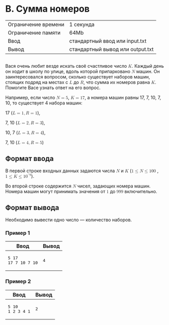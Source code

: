 <div class="problem-statement">
   <div class="header">
      <h1 class="title">B. Сумма номеров</h1>
      <table>
         <tr class="time-limit">
            <td class="property-title">Ограничение времени</td>
            <td>1&nbsp;секунда</td>
         </tr>
         <tr class="memory-limit">
            <td class="property-title">Ограничение памяти</td>
            <td>64Mb</td>
         </tr>
         <tr class="input-file">
            <td class="property-title">Ввод</td>
            <td colspan="1">стандартный ввод или input.txt</td>
         </tr>
         <tr class="output-file">
            <td class="property-title">Вывод</td>
            <td colspan="1">стандартный вывод или output.txt</td>
         </tr>
      </table>
   </div>
   <h2></h2>
   <div class="legend"> Вася очень любит везде искать своё счастливое число <!--l. 47--><math display="inline" style="text-indent: 0em;" xmlns="http://www.w3.org/1998/Math/MathML"><mi>K</mi></math>.
      Каждый день он ходит в школу по улице, вдоль которой припарковано <!--l. 47--><math display="inline" style="text-indent: 0em;"
      xmlns="http://www.w3.org/1998/Math/MathML"><mi>N</mi></math> машин. Он заинтересовался вопросом, сколько существует наборов
      машин, стоящих подряд на местах с <!--l. 47--><math display="inline" style="text-indent: 0em;" xmlns="http://www.w3.org/1998/Math/MathML"><mi>L</mi></math>
      до <!--l. 47--><math display="inline" style="text-indent: 0em;" xmlns="http://www.w3.org/1998/Math/MathML"><mi>R</mi></math>,
      что сумма их номеров равна <!--l. 47--><math display="inline" style="text-indent: 0em;" xmlns="http://www.w3.org/1998/Math/MathML"><mi>K</mi></math>.
      Помогите Васе узнать ответ на его вопрос. <!--l. 49-->
      <p style="text-indent: 0em;">Например, если число <!--l. 49--><math display="inline" style="text-indent: 0em;" xmlns="http://www.w3.org/1998/Math/MathML"><mi>N</mi>
      <mo>=</mo> <mn>5</mn></math>, <!--l. 49--><math display="inline" style="text-indent: 0em;" xmlns="http://www.w3.org/1998/Math/MathML"><mi>K</mi>
      <mo>=</mo> <mn>1</mn><mn>7</mn></math>, а номера машин равны 17, 7, 10, 7, 10, то существует 4 набора машин: <!--l. 51-->
      </p><p style="text-indent: 0em;">17 (<!--l. 51--><math display="inline" style="text-indent: 0em;" xmlns="http://www.w3.org/1998/Math/MathML"><mi>L</mi>
      <mo>=</mo> <mn>1</mn><mo>,</mo><mi>R</mi> <mo>=</mo> <mn>1</mn></math>), <!--l. 53-->
      </p><p style="text-indent: 0em;">7, 10 (<!--l. 53--><math display="inline" style="text-indent: 0em;" xmlns="http://www.w3.org/1998/Math/MathML"><mi>L</mi>
      <mo>=</mo> <mn>2</mn><mo>,</mo><mi>R</mi> <mo>=</mo> <mn>3</mn></math>), <!--l. 55-->
      </p><p style="text-indent: 0em;">10, 7 (<!--l. 55--><math display="inline" style="text-indent: 0em;" xmlns="http://www.w3.org/1998/Math/MathML"><mi>L</mi>
      <mo>=</mo> <mn>3</mn><mo>,</mo><mi>R</mi> <mo>=</mo> <mn>4</mn></math>), <!--l. 57-->
      </p><p style="text-indent: 0em;">7, 10 (<!--l. 57--><math display="inline" style="text-indent: 0em;" xmlns="http://www.w3.org/1998/Math/MathML"><mi>L</mi>
      <mo>=</mo> <mn>4</mn><mo>,</mo><mi>R</mi> <mo>=</mo> <mn>5</mn></math>) </p>
      <p></p>
      <p></p>
      <p></p>
      <p></p>
      
   </div>
   <h2>Формат ввода</h2>
   <div class="input-specification"> В первой строке входных данных задаются числа <!--l. 60--><math display="inline" style="text-indent: 0em;" xmlns="http://www.w3.org/1998/Math/MathML"><mi>N</mi></math>
      и <!--l. 60--><math display="inline" style="text-indent: 0em;" xmlns="http://www.w3.org/1998/Math/MathML"><mi>K</mi></math>
      (<!--l. 60--><math display="inline" style="text-indent: 0em;" xmlns="http://www.w3.org/1998/Math/MathML"><mn>1</mn> <mo>≤</mo>
      <mi>N</mi> <mo>≤</mo> <mn>1</mn><mn>0</mn><mn>0</mn><mspace width="0.3em"><mn>0</mn><mn>0</mn><mn>0</mn></mspace></math>,
      <!--l. 60--><math display="inline" style="text-indent: 0em;" xmlns="http://www.w3.org/1998/Math/MathML"><mn>1</mn> <mo>≤</mo>
      <mi>K</mi> <mo>≤</mo> <mn>1</mn><msup><mrow><mn>0</mn></mrow><mrow><mn>^9</mn></mrow></msup></math>). <!--l. 62-->
      <p style="text-indent: 0em;">Во второй строке содержится <!--l. 62--><math display="inline" style="text-indent: 0em;" xmlns="http://www.w3.org/1998/Math/MathML"><mi>N</mi></math>
      чисел, задающих номера машин. Номера машин могут принимать значения от <!--l. 62--><math display="inline" style="text-indent:
      0em;" xmlns="http://www.w3.org/1998/Math/MathML"><mn>1</mn></math> до <!--l. 62--><math display="inline" style="text-indent:
      0em;" xmlns="http://www.w3.org/1998/Math/MathML"><mn>9</mn><mn>9</mn><mn>9</mn></math> включительно. </p>
      
   </div>
   <h2>Формат вывода</h2>
   <div class="output-specification"> Необходимо вывести одно число&nbsp;— количество наборов. </div>
   <h3>Пример 1</h3>
   <table class="sample-tests">
      <thead>
         <tr>
            <th>Ввод</th>
            <th>Вывод</th>
         </tr>
      </thead>
      <tbody>
         <tr>
            <td><pre>5 17
17 7 10 7 10
</pre></td>
            <td><pre>4
</pre></td>
         </tr>
      </tbody>
   </table>
   <h3>Пример 2</h3>
   <table class="sample-tests">
      <thead>
         <tr>
            <th>Ввод</th>
            <th>Вывод</th>
         </tr>
      </thead>
      <tbody>
         <tr>
            <td><pre>5 10
1 2 3 4 1
</pre></td>
            <td><pre>2
</pre></td>
         </tr>
      </tbody>
   </table>

